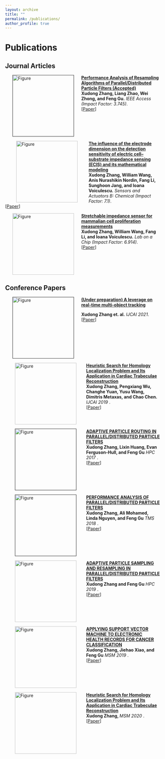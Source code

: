 ```yaml
---
layout: archive
title: ""
permalink: /publications/
author_profile: true
---
```


# <i class="fa fa-fw fa-copy"></i> Publications #

## Journal Articles ##

<p>
<a href="">
<img src="http://Solarbird2017.github.io/xudongzhang.github.io/images/ieeeaccess.png?raw=true" alt="Figure" style="width: 200px;" hspace="24" align="left"/></a>
<b><a href="">Performance Analysis of Resampling Algorithms of Parallel/Distributed Particle Filters (Accepted)</a></b><br> 
<b>Xudong Zhang, Liang Zhao, Wei Zhong, and Feng Gu.</b> <i>IEEE Access (Impact Factor: 3.745)</i>.<br>
[<a href="">Paper</a>]
<br clear="left">
</p>

<p>
<a href="http://Solarbird2017.github.io/xudongzhang.github.io/files/model_2017.pdf">
<img src="http://Solarbird2017.github.io/xudongzhang.github.io/images/model_equations.png?raw=true" alt="Figure" style="width: 200px;" hspace="36" align="left"/></a>
<b><a href="http://Solarbird2017.github.io/xudongzhang.github.io/files/model_2017.pdf">The influence of the electrode dimension on the detection sensitivity of electric cell–substrate impedance sensing (ECIS) and its mathematical modeling</a></b><br> 
<b>Xudong Zhang, William Wang, Anis Nurashikin Nordin, Fang Li, Sunghoon Jang, and
Ioana Voiculescu.</b> <i>Sensors and Actuators B: Chemical (Impact Factor: 7.1)</i>.<br>
[<a href="http://Solarbird2017.github.io/xudongzhang.github.io/files/model_2017.pdf">Paper</a>]
<br clear="left">
</p>

<p>
<a href="http://Solarbird2017.github.io/xudongzhang.github.io/files/labonachip.pdf">
<img src="http://Solarbird2017.github.io/xudongzhang.github.io/images/labonachip.png?raw=true" alt="Figure" style="width: 200px;" hspace="24" align="left"/></a>
<b><a href="http://Solarbird2017.github.io/xudongzhang.github.io/files/labonachip.pdf">Stretchable impedance sensor for mammalian cell proliferation measurements</a></b><br> 
<b>Xudong Zhang, William Wang, Fang Li, and Ioana Voiculescu.</b> <i>Lab on a Chip (Impact Factor: 6.914)</i>.<br>
[<a href="http://Solarbird2017.github.io/xudongzhang.github.io/files/labonachip.pdf">Paper</a>]
<br clear="left">
</p>








## Conference Papers ##


<p>
<a href="">

<img src="http://Solarbird2017.github.io/xudongzhang.github.io/images/mot.png?raw=true" alt="Figure" style="width: 200px;" hspace="24" align="left"/></a>

<b><a href="http://Solarbird2017.github.io/xudongzhang.github.io/files/model_2017.pdf">(Under preparation) A leverage on real-time multi-object tracking</a></b><br> 

<b>Xudong Zhang et. al.</b> <i>IJCAI 2021</i>.<br>
[<a href="">Paper</a>]
<br clear="left">
</p>


<p>
<a href="http://Solarbird2017.github.io/xudongzhang.github.io/files/ijcai_2019.pdf">
<img src="http://Solarbird2017.github.io/xudongzhang.github.io/images/ijcai.png?raw=true" alt="Figure" style="width: 200px;" hspace="32" align="left"/></a>
<b><a href="http://Solarbird2017.github.io/xudongzhang.github.io/files/ijcai_2019.pdf">Heuristic Search for Homology Localization Problem and Its Application in Cardiac Trabeculae Reconstruction</a></b><br> 
<b>Xudong Zhang, Pengxiang Wu, Changhe Yuan, Yusu Wang, Dimitris Metaxas, and Chao Chen.</b> <i>IJCAI 2019 </i>.<br>
[<a href="http://Solarbird2017.github.io/xudongzhang.github.io/files/ijcai_2019.pdf">Paper</a>]
<br clear="left">
</p>

<p>
<a href="">
<img src="http://Solarbird2017.github.io/xudongzhang.github.io/images/hpc2017.png?raw=true" alt="Figure" style="width: 200px;" hspace="32" align="left"/></a>
<b><a href="">ADAPTIVE PARTICLE ROUTING IN PARALLEL/DISTRIBUTED PARTICLE FILTERS</a></b><br> 
<b>Xudong Zhang, Lixin Huang, Evan Ferguson-Hull, and Feng Gu</b> <i>HPC 2017 </i>.<br>
[<a href="">Paper</a>]
<br clear="left">
</p>

<p>
<a href="">
<img src="http://Solarbird2017.github.io/xudongzhang.github.io/images/tms2018.png?raw=true" alt="Figure" style="width: 200px;" hspace="32" align="left"/></a>
<b><a href="">PERFORMANCE ANALYSIS OF PARALLEL/DISTRIBUTED PARTICLE FILTERS</a></b><br> 
<b>Xudong Zhang, Ali Mohamed, Linda Nguyen, and Feng Gu</b> <i>TMS 2018 </i>.<br>
[<a href="">Paper</a>]
<br clear="left">
</p>


<p>
<a href="https://ieeexplore.ieee.org/document/8732902">
<img src="http://Solarbird2017.github.io/xudongzhang.github.io/images/hpc2019.png?raw=true" alt="Figure" style="width: 200px;" hspace="32" align="left"/></a>
<b><a href="">ADAPTIVE PARTICLE SAMPLING AND RESAMPLING IN PARALLEL/DISTRIBUTED PARTICLE FILTERS</a></b><br> 
<b>Xudong Zhang and Feng Gu</b> <i>HPC 2019 </i>.<br>
[<a href="https://ieeexplore.ieee.org/document/8732902">Paper</a>]
<br clear="left">
</p>






<p>
<a href="https://ieeexplore.ieee.org/document/8732906">
<img src="http://Solarbird2017.github.io/xudongzhang.github.io/images/msm2019.png?raw=true" alt="Figure" style="width: 200px;" hspace="32" align="left"/></a>
<b><a href="">APPLYING SUPPORT VECTOR MACHINE TO ELECTRONIC HEALTH RECORDS FOR CANCER CLASSIFICATION</a></b><br> 
<b>Xudong Zhang, Jiehao Xiao, and Feng Gu</b> <i>MSM 2019 </i>.<br>
[<a href="https://ieeexplore.ieee.org/document/8732906">Paper</a>]
<br clear="left">
</p>

<p>
<a href="HANDLING THE MISSING DATA PROBLEM IN ELECTRONIC HEALTH RECORDS FOR CANCER PREDICTION">
<img src="http://Solarbird2017.github.io/xudongzhang.github.io/images/msm2020.png?raw=true" alt="Figure" style="width: 200px;" hspace="32" align="left"/></a>
<b><a href="HANDLING THE MISSING DATA PROBLEM IN ELECTRONIC HEALTH RECORDS FOR CANCER PREDICTION">Heuristic Search for Homology Localization Problem and Its Application in Cardiac Trabeculae Reconstruction</a></b><br> 
<b>Xudong Zhang, </b> <i>MSM 2020 </i>.<br>
[<a href="HANDLING THE MISSING DATA PROBLEM IN ELECTRONIC HEALTH RECORDS FOR CANCER PREDICTION">Paper</a>]
<br clear="left">
</p>



